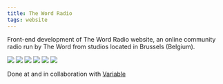 ```yaml
---
title: The Word Radio
tags: website
---
```


Front-end development of The Word Radio website, an online community radio run by The Word from studios located in Brussels (Belgium).

![](desktop:thewordradio-1.jpeg:flux)
![](mobile:thewordradio-2.jpeg)
![](mobile:thewordradio-3.jpeg)
![](mobile:thewordradio-4.jpeg)
![](desktop:thewordradio-5.jpeg)
![](desktop:thewordradio-6.jpeg)

Done at and in collaboration with [Variable](http://www.variable.club/)

